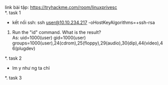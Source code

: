 link bài tập: https://tryhackme.com/room/linuxprivesc<br>
*. task 1<br>
- kết nối ssh: ssh user@10.10.234.217 -oHostKeyAlgorithms=+ssh-rsa<br>

1. Run the "id" command. What is the result?<br>
As: uid=1000(user) gid=1000(user) groups=1000(user),24(cdrom),25(floppy),29(audio),30(dip),44(video),46(plugdev)<br>

*. task 2<br>
- lm y như ng ta chỉ<br>

*. task 3<br>
